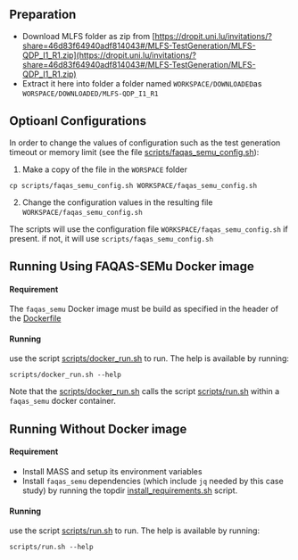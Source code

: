 
## Preparation
- Download MLFS folder as zip from [https://dropit.uni.lu/invitations/?share=46d83f64940adf814043#/MLFS-TestGeneration/MLFS-QDP_I1_R1.zip](https://dropit.uni.lu/invitations/?share=46d83f64940adf814043#/MLFS-TestGeneration/MLFS-QDP_I1_R1.zip)
- Extract it here into folder a folder named `WORKSPACE/DOWNLOADED`as `WORSPACE/DOWNLOADED/MLFS-QDP_I1_R1`

## Optioanl Configurations
In order to change the values of configuration such as the test generation timeout or memory limit (see the file [scripts/faqas_semu_config.sh](scripts/faqas_semu_config.sh)):

1. Make a copy of the file in the `WORSPACE` folder
```
cp scripts/faqas_semu_config.sh WORKSPACE/faqas_semu_config.sh
```

2. Change the configuration values in the resulting file `WORKSPACE/faqas_semu_config.sh`

The scripts will use the configuration file `WORKSPACE/faqas_semu_config.sh` if present. if not, it will use `scripts/faqas_semu_config.sh`

## Running Using FAQAS-SEMu Docker image
#### Requirement
The `faqas_semu` Docker image must be build as specified in the header of the [Dockerfile](../../Dockerfile)

#### Running
use the script [scripts/docker_run.sh](scripts/docker_run.sh) to run. The help is available by running:
```
scripts/docker_run.sh --help
```
Note that the [scripts/docker_run.sh](scripts/docker_run.sh) calls the script [scripts/run.sh](scripts/run.sh) within a `faqas_semu` docker container.

## Running Without Docker image
#### Requirement
- Install MASS and setup its environment variables
- Install `faqas_semu` dependencies (which include `jq` needed by this case study) by running the topdir [install_requirements.sh](../../install_requirements.sh) script.

#### Running
use the script [scripts/run.sh](scripts/run.sh) to run. The help is available by running:
```
scripts/run.sh --help
```
